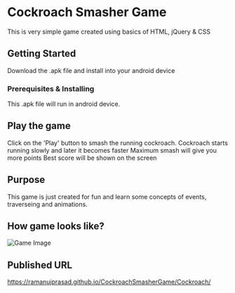 # Cockroach Smasher Game

This is very simple game created using basics of HTML, jQuery & CSS

## Getting Started

Download the .apk file and install into your android device

### Prerequisites & Installing

This .apk file will run in android device. 

## Play the game

Click on the 'Play' button to smash the running cockroach. 
Cockroach starts running slowly and later it becomes faster
Maximum smash will give you more points
Best score will be shown on the screen

## Purpose

This game is just created for fun and learn some concepts of events, traverseing and animations.


## How game looks like?

![Game Image](https://github.com/ramanujprasad/CockroachSmasherGame/blob/master/Cockroach/images/game.JPG)

## Published URL
https://ramanujprasad.github.io/CockroachSmasherGame/Cockroach/
